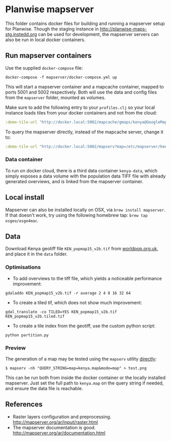 # Planwise mapserver

This folder contains docker files for building and running a mapserver setup for Planwise. Though the staging instance in http://planwise-maps-stg.instedd.org can be used for development, the mapserver servers can also be run in local docker containers.

## Run mapserver containers

Use the supplied `docker-compose` file:
```
docker-compose -f mapserver/docker-compose.yml up
```

This will start a mapserver container and a mapcache container, mapped to ports 5001 and 5002 respectively. Both will use the data and config files from the `mapserver` folder, mounted as volumes.

Make sure to add the following entry to your `profiles.clj` so your local instance loads tiles from your docker containers and not from the cloud:
```clojure
:demo-tile-url "http://docker.local:5002/mapcache/gmaps/kenya@GoogleMapsCompatible/{z}/{x}/{y}.png"
```

To query the mapserver directly, instead of the mapcache server, change it to:
```clojure
:demo-tile-url "http://docker.local:5002/mapserv?map=/etc/mapserver/kenya.map&mode=tile&layers=KenyaPopulation&tile={x}+{y}+{z}"
```

### Data container

To run on docker cloud, there is a third data container `kenya-data`, which simply exposes a data volume with the population data TIFF file with already generated overviews, and is linked from the mapserver container.

## Local install

Mapserver can also be installed locally on OSX, via `brew install mapserver`. If that doesn't work, try using the following homebrew tap: `brew tap osgeo/osge4mac`.

## Data

Download Kenya geotiff file `KEN_popmap15_v2b.tif` from [worldpop.org.uk](http://www.worldpop.org.uk/data/files/index.php?dataset=KEN-POP&action=group), and place it in the `data` folder.

### Optimisations

* To add overviews to the tiff file, which yields a noticeable performance improvement:
```
gdaladdo KEN_popmap15_v2b.tif -r average 2 4 8 16 32 64
```

* To create a tiled tif, which does not show much improvement:
```
gdal_translate -co TILED=YES KEN_popmap15_v2b.tif KEN_popmap15_v2b.tiled.tif
```

* To create a tile index from the geotiff, use the custom python script:
```
python partition.py
```

### Preview

The generation of a map may be tested using the `mapserv` utility [directly](http://mapserver.org/ar/cgi/mapserv.html):

`$ mapserv -nh "QUERY_STRING=map=kenya.map&mode=map" > test.png`

This can be run both from inside the docker container or the locally installed mapserver. Just set the full path to `kenya.map` on the query string if needed, and ensure the data file is reachable.

## References

- Raster layers configuration and preprocessing.
  http://mapserver.org/ar/input/raster.html
- The mapserver documentation is good.
  http://mapserver.org/ar/documentation.html

